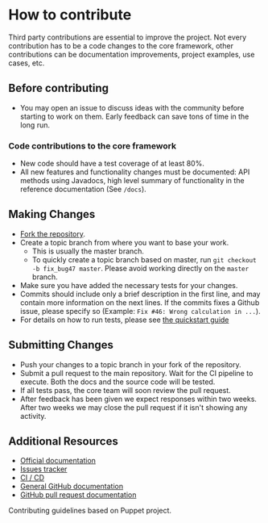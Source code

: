 # How to contribute

Third party contributions are essential to improve the project. Not every contribution has to be a code changes to the core framework, other contributions can be documentation improvements, project examples, use cases, etc.


## Before contributing

* You may open an issue to discuss ideas with the community before starting to work on them. Early feedback can save tons of time in the long run.

### Code contributions to the core framework
* New code should have a test coverage of at least 80%.
* All new features and functionality changes must be documented: API methods using Javadocs, high level summary of functionality in the reference documentation (See `/docs`).


## Making Changes

* [Fork the repository](https://github.com/rmartinsanta/mork/fork).
* Create a topic branch from where you want to base your work.
  * This is usually the master branch.
  * To quickly create a topic branch based on master, run `git checkout -b
    fix_bug47 master`. Please avoid working directly on the
    `master` branch.
* Make sure you have added the necessary tests for your changes.
* Commits should include only a brief description in the first line, and may contain more information on the next lines. If the commits fixes a Github issue, please specify so (Example: `Fix #46: Wrong calculation in ...`).
* For details on how to run tests, please see [the quickstart guide](https://mork-optimization.readthedocs.io/en/latest/quickstart/starting/)

## Submitting Changes
* Push your changes to a topic branch in your fork of the repository.
* Submit a pull request to the main repository. Wait for the CI pipeline to execute. Both the docs and the source code will be tested.
* If all tests pass, the core team will soon review the pull request.
* After feedback has been given we expect responses within two weeks. After two
  weeks we may close the pull request if it isn't showing any activity.

## Additional Resources

* [Official documentation](https://mork-optimization.readthedocs.io)
* [Issues tracker](https://github.com/rmartinsanta/mork/issues)
* [CI / CD](https://github.com/rmartinsanta/mork/actions)
* [General GitHub documentation](https://help.github.com/)
* [GitHub pull request documentation](https://help.github.com/articles/creating-a-pull-request/)

Contributing guidelines based on Puppet project.
